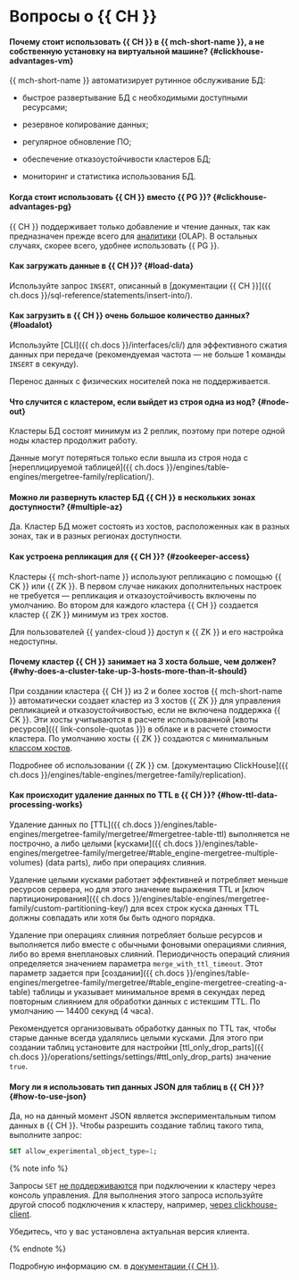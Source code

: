 # Вопросы о {{ CH }}

#### Почему стоит использовать {{ CH }} в {{ mch-short-name }}, а не собственную установку на виртуальной машине? {#clickhouse-advantages-vm}

{{ mch-short-name }} автоматизирует рутинное обслуживание БД:

* быстрое развертывание БД с необходимыми доступными ресурсами;

* резервное копирование данных;

* регулярное обновление ПО;

* обеспечение отказоустойчивости кластеров БД;

* мониторинг и статистика использования БД.

#### Когда стоит использовать {{ CH }} вместо {{ PG }}? {#clickhouse-advantages-pg}

{{ CH }} поддерживает только добавление и чтение данных, так как предназначен прежде всего для [аналитики](../../glossary/data-analytics.md) (OLAP). В остальных случаях, скорее всего, удобнее использовать {{ PG }}.

#### Как загружать данные в {{ CH }}? {#load-data}

Используйте запрос `INSERT`, описанный в [документации {{ CH }}]({{ ch.docs }}/sql-reference/statements/insert-into/).

#### Как загрузить в {{ CH }} очень большое количество данных? {#loadalot}

Используйте [CLI]({{ ch.docs }}/interfaces/cli/) для эффективного сжатия данных при передаче (рекомендуемая частота — не больше 1 команды `INSERT` в секунду).

Перенос данных с физических носителей пока не поддерживается.

#### Что случится с кластером, если выйдет из строя одна из нод? {#node-out}

Кластеры БД состоят минимум из 2 реплик, поэтому при потере одной ноды кластер продолжит работу.

Данные могут потеряться только если вышла из строя нода с [нереплицируемой таблицей]({{ ch.docs }}/engines/table-engines/mergetree-family/replication/).

#### Можно ли развернуть кластер БД {{ CH }} в нескольких зонах доступности? {#multiple-az}

Да. Кластер БД может состоять из хостов, расположенных как в разных зонах, так и в разных регионах доступности.

#### Как устроена репликация для {{ CH }}? {#zookeeper-access}

Кластеры {{ mch-short-name }} используют репликацию с помощью {{ CK }} или {{ ZK }}. В первом случае никаких дополнительных настроек не требуется — репликация и отказоустойчивость включены по умолчанию. Во втором для каждого кластера {{ CH }} создается кластер {{ ZK }} минимум из трех хостов.

Для пользователей {{ yandex-cloud }} доступ к {{ ZK }} и его настройка недоступны.

#### Почему кластер {{ CH }} занимает на 3 хоста больше, чем должен? {#why-does-a-cluster-take-up-3-hosts-more-than-it-should}

При создании кластера {{ CH }} из 2 и более хостов {{ mch-short-name }} автоматически создает кластер из 3 хостов {{ ZK }} для управления репликацией и отказоустойчивостью, если не включена поддержка {{ CK }}. Эти хосты учитываются в расчете использованной [квоты ресурсов]({{ link-console-quotas }}) в облаке и в расчете стоимости кластера. По умолчанию хосты {{ ZK }} создаются с минимальным [классом хостов](../../managed-clickhouse/concepts/instance-types.md).

Подробнее об использовании {{ ZK }} см. [документацию ClickHouse]({{ ch.docs }}/engines/table-engines/mergetree-family/replication).

#### Как происходит удаление данных по TTL в {{ CH }}? {#how-ttl-data-processing-works}

Удаление данных по [TTL]({{ ch.docs }}/engines/table-engines/mergetree-family/mergetree/#mergetree-table-ttl) выполняется не построчно, а либо целыми [кусками]({{ ch.docs }}/engines/table-engines/mergetree-family/mergetree/#table_engine-mergetree-multiple-volumes) (data parts), либо при операциях слияния.

Удаление целыми кусками работает эффективней и потребляет меньше ресурсов сервера, но для этого значение выражения TTL и [ключ партиционирования]({{ ch.docs }}/engines/table-engines/mergetree-family/custom-partitioning-key/) для всех строк куска данных TTL должны совпадать или хотя бы быть одного порядка.

Удаление при операциях слияния потребляет больше ресурсов и выполняется либо вместе с обычными фоновыми операциями слияния, либо во время внеплановых слияний. Периодичность операций слияния определяется значением параметра `merge_with_ttl_timeout`. Этот параметр задается при [создании]({{ ch.docs }}/engines/table-engines/mergetree-family/mergetree/#table_engine-mergetree-creating-a-table) таблицы и указывает минимальное время в секундах перед повторным слиянием для обработки данных с истекшим TTL. По умолчанию — 14400 секунд (4 часа).

Рекомендуется организовывать обработку данных по TTL так, чтобы старые данные всегда удалялись целыми кусками. Для этого при создании таблиц установите для настройки [ttl_only_drop_parts]({{ ch.docs }}/operations/settings/settings/#ttl_only_drop_parts) значение `true`.

#### Могу ли я использовать тип данных JSON для таблиц в {{ CH }}? {#how-to-use-json}

Да, но на данный момент JSON является экспериментальным типом данных в {{ CH }}. Чтобы разрешить создание таблиц такого типа, выполните запрос:

```sql
SET allow_experimental_object_type=1;
```

{% note info %}

Запросы `SET` [не поддерживаются](../../managed-clickhouse/operations/web-sql-query#query-restrictions-in-the-management-console) при подключении к кластеру через консоль управления. Для выполнения этого запроса используйте другой способ подключения к кластеру, например, [через clickhouse-client](../../managed-clickhouse/operations/connect#clickhouse-client).

Убедитесь, что у вас установлена актуальная версия клиента.

{% endnote %}

Подробную информацию см. в [документации {{ CH }}](https://clickhouse.com/docs/en/guides/developer/working-with-json/json-semi-structured/#json-object-type).
